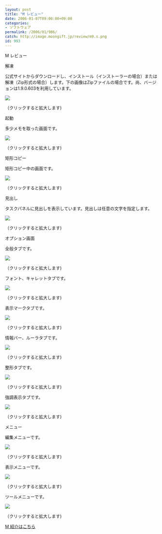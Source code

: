 ```yaml
---
layout: post
title: "M レビュー"
date: 2006-01-07T09:00:00+09:00
categories:
- ソフトウェア
permalink: /2006/01/986/
catch: http://image.moongift.jp/review/m9.s.png
id: 993
---
```

M レビュー  
<!--more-->

解凍

  

公式サイトからダウンロードし、インストール（インストーラーの場合）または解凍（Zip形式の場合）します。下の画像はZipファイルの場合です。尚、バージョンは1.9.0.603を利用しています。

  

[![](http://image.moongift.jp/review/m1.s.png)](http://image.moongift.jp/review/m1.png)  
  
（クリックすると拡大します)

  

起動

  

多少メモを取った画面です。

  

[![](http://image.moongift.jp/review/m2.s.png)](http://image.moongift.jp/review/m2.png)  
  
（クリックすると拡大します)

  

矩形コピー

  

矩形コピー中の画面です。

  

[![](http://image.moongift.jp/review/m4.s.png)](http://image.moongift.jp/review/m4.png)  
  
（クリックすると拡大します)

  

見出し

  

タスクパネルに見出しを表示しています。見出しは任意の文字を指定します。

  

[![](http://image.moongift.jp/review/m6.s.png)](http://image.moongift.jp/review/m6.png)  
  
（クリックすると拡大します)

  

オプション画面

  

全般タブです。

  

[![](http://image.moongift.jp/review/m7.s.png)](http://image.moongift.jp/review/m7.png)  
  
（クリックすると拡大します)

  

フォント、キャレットタブです。

  

[![](http://image.moongift.jp/review/m8.s.png)](http://image.moongift.jp/review/m8.png)  
  
（クリックすると拡大します)

  

表示マークタブです。

  

[![](http://image.moongift.jp/review/m9.s.png)](http://image.moongift.jp/review/m9.png)  
  
（クリックすると拡大します)

  

情報バー、ルーラタブです。

  

[![](http://image.moongift.jp/review/m10.s.png)](http://image.moongift.jp/review/m10.png)  
  
（クリックすると拡大します)

  

整形タブです。

  

[![](http://image.moongift.jp/review/m11.s.png)](http://image.moongift.jp/review/m11.png)  
  
（クリックすると拡大します)

  

強調表示タブです。

  

[![](http://image.moongift.jp/review/m12.s.png)](http://image.moongift.jp/review/m12.png)  
  
（クリックすると拡大します)

  

メニュー

  

編集メニューです。

  

[![](http://image.moongift.jp/review/m13.s.png)](http://image.moongift.jp/review/m13.png)  
  
（クリックすると拡大します)

  

表示メニューです。

  

[![](http://image.moongift.jp/review/m14.s.png)](http://image.moongift.jp/review/m14.png)  
  
（クリックすると拡大します)

  

ツールメニューです。

  

[![](http://image.moongift.jp/review/m15.s.png)](http://image.moongift.jp/review/m15.png)  
  
（クリックすると拡大します)

  

[M 紹介はこちら](http://oss.moongift.jp/intro/i-985.html)

